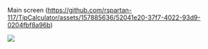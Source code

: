 Main screen (https://github.com/rspartan-117/TipCalculator/assets/157885636/52041e20-37f7-4022-93d9-0204fbf8a96b)

<p>
    <img src="https://github.com/rspartan-117/TipCalculator/assets/157885636/52041e20-37f7-4022-93d9-0204fbf8a96b.png" />
</p>
